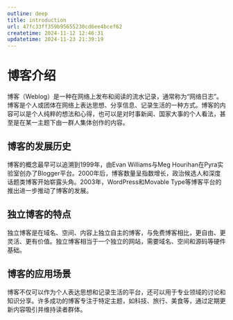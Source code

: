 ```yaml
---
outline: deep
title: introduction
url: 47fc33ff359b95655230cd6ee4bcef62
createtime: 2024-11-12 12:46:31
updatetime: 2024-11-23 21:39:19
---
```


# 博客介绍

‌‌博客（Weblog）是一种在网络上发布和阅读的流水记录，通常称为“‌网络日志”。‌博客是个人或团体在网络上表达思想、分享信息、记录生活的一种方式。博客的内容可以是个人纯粹的想法和心得，也可以是对时事新闻、国家大事的个人看法，甚至是在某一主题下由一群人集体创作的内容。‌

## 博客的发展历史

博客的概念最早可以追溯到1999年，由‌Evan Williams与‌Meg Hourihan在Pyra实验室创办了‌Blogger平台。2000年后，博客数量呈指数增长，政治候选人和深度话题类博客开始崭露头角。2003年，‌WordPress和‌Movable Type等博客平台的推出进一步推动了博客的发展。

## 独立博客的特点

独立博客是在‌域名、空间、内容上独立自主的博客，与免费博客相比，更自由、更灵活、更有价值。独立博客相当于一个独立的网站，需要域名、空间和源码等硬件基础。

## 博客的应用场景

博客不仅可以作为个人表达思想和记录生活的平台，还可以用于专业领域的讨论和知识分享。许多成功的博客专注于特定主题，如科技、旅行、美食等，通过定期更新内容吸引并维持读者群体。